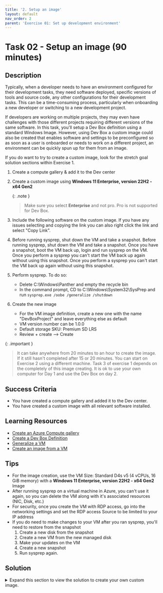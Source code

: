 ```yaml
---
title: '2. Setup an image'
layout: default
nav_order: 2
parent: 'Exercise 01: Set up development environment'
---
```


# Task 02 - Setup an image (90 minutes)

## Description

Typically, when a developer needs to have an environment configured for their development tasks, they need software deployed, specific versions of tools and source code, any other configurations for their development tasks. This can be a time-consuming process, particularly when onboarding a new developer or switching to a new development project.

If developers are working on multiple projects, they may even have challenges with those different projects requiring different versions of the same software. In this task, you'll setup a Dev Box definition using a standard Windows Image. However, using Dev Box a custom image could also be created that enables software and settings to be preconfigured so as soon as a user is onboarded or needs to work on a different project, an environment can be quickly spun up for them from an image.

If you do want to try to create a custom image, look for the stretch goal solution sections within Exercise 1.

1. Create a compute gallery & add it to the Dev center
2. Create a custom image using **Windows 11 Enterprise, version 22H2 - x64 Gen2**

   {: .note }
   > Make sure you select **Enterprise** and not pro. Pro is not supported for Dev Box.

3. Include the following software on the custom image. If you have any issues selecting and copying the link you can also right click the link and select "Copy Link".
4. Before running sysprep, shut down the VM and take a snapshot. Before running sysprep, shut down the VM and take a snapshot. Once you have a snapshot, boot the VM back up, login and run sysprep on the VM. Once you perform a sysprep you can't start the VM back up again without using this snapshot. Once you perform a sysprep you can't start the VM back up again without using this snapshot.
5. Perform sysprep. To do so:
   - Delete C:\Windows\Panther and empty the recycle bin
   - In the command prompt, CD to C:\Windows\System32\SysPrep and run `sysprep.exe /oobe /generalize /shutdown`
6. Create the new image
   - For the VM image definition, create a new one with the name "DevBoxProject" and leave everything else as default
   - VM version number can be 1.0.0
   - Default storage SKU: Premium SD LRS
   - Review + create --> Create
  
{: .important }
> It can take anywhere from 20 minutes to an hour to create the image. If it still hasn't completed after 15 or 20 minutes. You can start on Exercise 2 using a different machine. Task 3 of exercise 1 depends on the completely of this image creating.  It is ok to use your own computer for Day 1 and use the Dev Box on day 2.

## Success Criteria

- You have created a compute gallery and added it to the Dev center.
- You have created a custom image with all relevant software installed.

## Learning Resources

- [Create an Azure Compute gallery](https://learn.microsoft.com/azure/virtual-machines/create-gallery?tabs=portal%2Cportaldirect%2Ccli2)
- [Create a Dev Box Definition](https://learn.microsoft.com/azure/dev-box/quickstart-configure-dev-box-service?tabs=AzureADJoin#3-create-a-dev-box-definition)
- [Generalize a VM](https://learn.microsoft.com/azure/virtual-machines/generalize)
- [Create an image from a VM](https://learn.microsoft.com/azure/virtual-machines/capture-image-portal)

## Tips

- For the image creation, use the VM Size: Standard D4s v5 (4 vCPUs, 16 GiB memory) with a **Windows 11 Enterprise, version 22H2 - x64 Gen2** Image
- After running sysprep on a virtual machine in Azure, you can't use it again, so you can delete the VM along with it's associated resources (NIC, Disk, etc.)
- For security, once you create the VM with RDP access, go into the networking settings and set the RDP access Source to be limited to your IP address
- If you do need to make changes to your VM after you ran sysprep, you'll need to restore from the snapshot
    1. Create a new disk from the snapshot
    2. Create a new VM from the new managed disk
    3. Make your updates on the VM
    4. Create a new snapshot
    5. Run sysprep again.

## Solution

<details markdown="block">
<summary>Expand this section to view the solution to create your own custom image.</summary>

1. In the Azure Portal create a new Azure Compute Gallery
   ![Azure Compute Gallery](../../Media/AzureComputeGallery.png)
2. Configure the following properties. On the Sharing Tab you can keep the defaults. Create the Gallery.
   ![Compute Gallery Configuration](../../Media/ComputerGalleryBasics.png)
3. Now creating a **Windows 11 Enterprise, version 22H2 - x64 Gen2** VM
   ![Create a Virtual Machine](../../Media/VirtualMachine.png)
4. For the settings
    - Basics:
      - Same Resource Group you've been using
      - Virtual Machine name: DevMPPTeamMessagingImage
      - Availability options: No infrastructure redundancy required
      - Security type: Trusted launch virtual machines
      - Images: Windows 11 Enterprise, version 22H2 - x64 Gen2
        - **Note: Make sure you select enterprise and not pro. Pro is not supported for Dev Box. If you don't see Enterprise as an option. Select the link to see all images. The Select option under Microsoft Windows 11 will give you the option to select Windows 11 Enterprise, version 22H2 - x64 Gen2.**
      - Size: Standard_D4s_v5
      - Username: DevBoxAdmin
      - Password: *something you'll remember*
      - Licensing: Confirm
        ![Virtual Machine Basics](../../Media/VMBasics.png)
    - Disks:
      - Do nothing
    - Networking:
      - Make sure it's connected to the network you created in the last task
      - Check "Delete public IP and NIC when a VM is deleted":
      - Uncheck "Enable accelerated network"
        ![Virtual Machine Networking](../../Media/VMNetworking.png)
    - Management, Monitoring, Advanced
      - Do nothing and take the defaults
    - Create the VM
5. Configure the network to only allow RDP access form you IP address
    - Under the VM Network settings click RDP in the Network Security Group. Set Source to "My IP address" and select Save
    ![VM Network RDP](../../Media/VMNetworkRDP.png)
6. RDP Into the box and download/install the following software. When you install the software, if the option is availbe, make sure to select **Install for all users**:
    - Visual Studio Code (System Installer):
      - [https://code.visualstudio.com/Download](https://code.visualstudio.com/Download)
      - Make sure this finishes before installing Git so you can set it as the default editor
    - Java (for JMeter):
      - [https://www.java.com/en/download/](https://www.java.com/en/download/)
    - Apache JMeter:
      - [https://dlcdn.apache.org//jmeter/binaries/apache-jmeter-5.6.3.zip](https://dlcdn.apache.org//jmeter/binaries/apache-jmeter-5.6.3.zip)
      - Extract the apache-jmeter-5.6.3 folder to C:\
    - Azure Storage Explorer (Install for all users):
      - [https://azure.microsoft.com/products/storage/storage-explorer/](https://azure.microsoft.com/products/storage/storage-explorer/)
    - Git bash:
      - [https://git-scm.com/download/win](https://git-scm.com/download/win)
      - 64bit git for Windows Setup
      - You may want to set the default editor to VSCode, keep the defaults for everything else.
    - .NET SDK 8.0 LTS:
      - [https://dotnet.microsoft.com/download/visual-studio-sdks](https://dotnet.microsoft.com/download/visual-studio-sdks)
      - .NET 8.0 x64 Visual Studio 2022 SDK
    - Firefox:
      - [https://www.mozilla.org/en-US/firefox/new/](https://www.mozilla.org/en-US/firefox/new/).
      - Firefox is useful because it allows you to create a manual proxy rather than using Windows defaults, as Chrome and Edge require. This will be helpful in Exercise 4.

    {: .important }
    > Before running sysprep, shut down the VM and take a snapshot. Once you have a snapshot, boot the VM back up, login and run sysprep on the VM. Once you perform a sysprep you can't start the VM back up again without using this snapshot.
7. Perform sysprep. To do so:
   - Delete C:\Windows\Panther and empty the recycle bin
   - In the command prompt, CD to C:\Windows\System32\SysPrep and run `sysprep.exe /oobe /generalize /shutdown`
8. After the Windows machine shuts down due to sysprep, navigate to your virtual machine in Azure.
9. Select Capture
    ![Capture the VM Image](../../Media/CaptureVM.png)
10. Select the Azure computer gallery you created in Task 1
    ![Select VM Image Gallery](../../Media/VMImageGallery.png)
11. Create a new Target VM image definition
    ![New VM Image Definition](../../Media/VMImageDefinition.png)
12. Set the Version number to 1.0.0
13. Set Default storage SKU to Premium SSD LRS
14. The configuration should look like this. Then create the image
    ![VM Image Creation](../../Media/VMImageCreate.png)
    -**Note**: This step can take some time to complete. If it hasn't completely after about 20 minute, students can proceed to Exercise 2 and use their own machines. They can check on that status periodically, and once it completes, move on to Task 3. It's OK to use their own machine for Day 1 and use the Dev Box on day 2.

</details>
